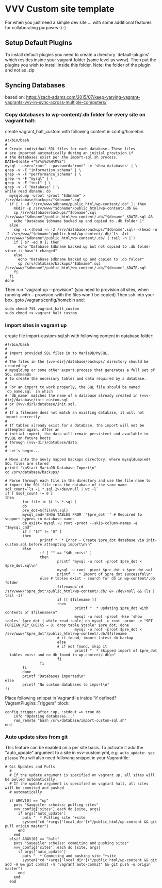 # VVV Custom site template
For when you just need a simple dev site ... with some additional features for collaborating purposes :) :)

## Setup Default Plugins

To install default plugins you need to create a directory 'default-plugins' which resides inside your vagrant folder (same level as www). Then put the plugins you wish to install inside this folder. Note: the folder of the plugin and not as .zip

## Syncing Databases

based on: https://zach-adams.com/2015/07/keep-varying-vagrant-vagrants-vvv-in-sync-across-multiple-computers/

### Copy databases to wp-content/.db folder for every site on vagrant halt:
create vagrant_halt_custom with following content in config/homebin:
```
#!/bin/bash
#
# Create individual SQL files for each database. These files
# are imported automatically during an initial provision if
# the databases exist per the import-sql.sh process.
DATE=$(date +"%Y%m%d%H%M%S")
mysql --user="root" --password="root" -e 'show databases' | \
grep -v -F "information_schema" | \
grep -v -F "performance_schema" | \
grep -v -F "mysql" | \
grep -v -F "test" | \
grep -v -F "Database" | \
while read dbname; do
  mysqldump -uroot -proot "$dbname" > /srv/database/backups/"$dbname".sql
  if [ ! -d "/srv/www/$dbname/public_html/wp-content/.db" ]; then
    mkdir -p /srv/www/"$dbname"/public_html/wp-content/.db &&
    cp /srv/database/backups/"$dbname".sql /srv/www/"$dbname"/public_html/wp-content/.db/"$dbname"_$DATE.sql &&
    echo "Database $dbname backed up and copied to .db folder 1"
  else
    cmp -s <(head -n -2 /srv/database/backups/"$dbname".sql) <(head -n -2 /srv/www/"$dbname"/public_html/wp-content/.db/`ls -Art /srv/www/"$dbname"/public_html/wp-content/.db/ | tail -n 1`)
    if [ $? -eq 0 ]; then
      echo "Database $dbname backed up but not copied to .db folder since it hasn't changed"
    else
      echo "Database $dbname backed up and copied to .db folder"
      cp /srv/database/backups/"$dbname".sql /srv/www/"$dbname"/public_html/wp-content/.db/"$dbname"_$DATE.sql
    fi
  fi
done
```

Then run "vagrant up --provision" (you need to provision all sites, when running with --provision-with the files won't be copied)
Then ssh into your box, goto /vagrant/config/homebin and:
```
sudo chmod 755 vagrant_halt_custom
sudo chmod +x vagrant_halt_custom
```

### Import sites in vagrant up
create file import-custom-sql.sh with following content in database folder:
```
#!/bin/bash
#
# Import provided SQL files in to MariaDB/MySQL.
#
# The files in the {vvv-dir}/database/backups/ directory should be created by
# mysqldump or some other export process that generates a full set of SQL commands
# to create the necessary tables and data required by a database.
#
# For an import to work properly, the SQL file should be named `db_name.sql` in which
# `db_name` matches the name of a database already created in {vvv-dir}/database/init-custom.sql
# or {vvv-dir}/database/init.sql.
#
# If a filename does not match an existing database, it will not import correctly.
#
# If tables already exist for a database, the import will not be attempted again. After an
# initial import, the data will remain persistent and available to MySQL on future boots
# through {vvv-dir}/database/data
#
# Let's begin...

# Move into the newly mapped backups directory, where mysqldump(ed) SQL files are stored
printf "\nStart MariaDB Database Import\n"
cd /srv/database/backups/

# Parse through each file in the directory and use the file name to
# import the SQL file into the database of the same name
sql_count=`ls -1 *.sql 2>/dev/null | wc -l`
if [ $sql_count != 0 ]
then
        for file in $( ls *.sql )
        do
        pre_dot=${file%%.sql}
        mysql_cmd='SHOW TABLES FROM `'$pre_dot'`' # Required to support hypens in database names
        db_exist=`mysql -u root -proot --skip-column-names -e "$mysql_cmd"`
        if [ "$?" != "0" ]
        then
                printf "  * Error - Create $pre_dot database via init-custom.sql before attempting import\n\n"
        else
                if [ "" == "$db_exist" ]
                then
                        printf "mysql -u root -proot $pre_dot < $pre_dot.sql\n"
                        mysql -u root -proot $pre_dot < $pre_dot.sql
                        printf "  * Import of $pre_dot successful\n"
                else # tables exist - search for db in wp-content/.db folder
                        filename=`cd /srv/www/"$pre_dot"/public_html/wp-content/.db/ &> /dev/null && (ls | tail -1)`
                        if [[ $filename ]]
                        then
                                printf "  * Updating $pre_dot with contents of $filename\n"
                                mysql -u root -proot -Nse 'show tables' $pre_dot | while read table; do mysql -u root -proot -e "SET FOREIGN_KEY_CHECKS = 0; drop table $table" $pre_dot; done
                                mysql -u root -proot $pre_dot < /srv/www/"$pre_dot"/public_html/wp-content/.db/$filename
                        # if found, import latest db backup
                        else
                        # if not found, skip it
                                printf "  * Skipped import of $pre_dot - tables exist and no db found in wp-content/.db\n"
                        fi
                fi
        fi
        done
        printf "Databases imported\n"
else
        printf "No custom databases to import\n"
fi

```

Place following snippet in Vagrantfile inside "if defined? VagrantPlugins::Triggers" block:
```
config.trigger.after :up, :stdout => true do
	info "Updating databases..."
	run_remote "bash /srv/database/import-custom-sql.sh"
end
```

### Auto update sites from git
This feature can be enabled on a per site basis. To activate it add the "auto_update" argument to a site in vvv-custom.yml, e.g.
```auto_update: yes please```
You will also need following snippet in your Vagrantfile:
```
# Git Updates and Pulls
  # 
  # If the update argument is specified on vagrant up, all sites will be pulled automatically.
  # If the update argument is specified on vagrant halt, all sites will be commited and pushed
  # automatically.

  if ARGV[0] == "up"
    puts "Saugeiler scheiss: pulling sites"
    vvv_config['sites'].each do |site, args|
      if args['auto_update']
        puts "  * Pulling site "+site
        system("cd "+args['local_dir']+"/public_html/wp-content && git pull origin master")
      end
    end
  elsif ARGV[0] == "halt"
    puts "Saugeiler scheiss: commiting and pushing sites"
    vvv_config['sites'].each do |site, args|
      if args['auto_update']
        puts "  * Commiting and pushing site "+site
        system("cd "+args['local_dir']+"/public_html/wp-content && git add -A && git commit -m 'vagrant auto-commit' && git push -u origin master")
      end
    end
  end
```



